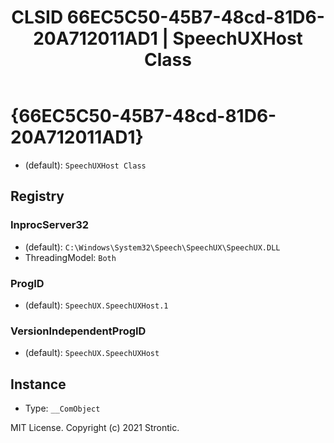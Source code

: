 ﻿---
title: "CLSID 66EC5C50-45B7-48cd-81D6-20A712011AD1 | SpeechUXHost Class"
excerpt: What is COM-Object CLSID 66EC5C50-45B7-48cd-81D6-20A712011AD1?
---

# {66EC5C50-45B7-48cd-81D6-20A712011AD1}

* (default): `SpeechUXHost Class`

## Registry


### InprocServer32

* (default): `C:\Windows\System32\Speech\SpeechUX\SpeechUX.DLL`
* ThreadingModel: `Both`

### ProgID

* (default): `SpeechUX.SpeechUXHost.1`

### VersionIndependentProgID

* (default): `SpeechUX.SpeechUXHost`

## Instance

* Type: `__ComObject`

MIT License. Copyright (c) 2021 Strontic.


